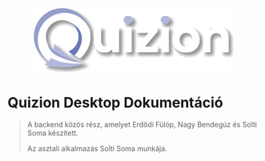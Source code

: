 <p align="center"><img src="https://github.com/Erdodif/Quizion_Backend/blob/master/public/images/logo.png" width="400"></p>

# Quizion Desktop Dokumentáció

> A backend közös rész, amelyet Erdődi Fülöp, Nagy Bendegúz és Solti Soma készített.
> 
> Az asztali alkalmazás Solti Soma munkája.
